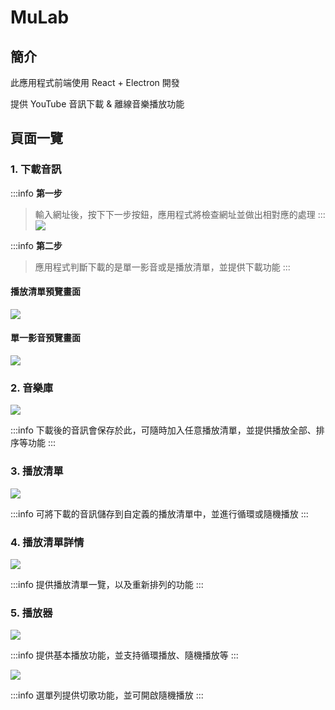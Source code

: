 # MuLab

## 簡介

此應用程式前端使用 React + Electron 開發

提供 YouTube 音訊下載 & 離線音樂播放功能

## 頁面一覽

### 1. 下載音訊

:::info
**第一步**

> 輸入網址後，按下下一步按鈕，應用程式將檢查網址並做出相對應的處理
> :::
> ![](https://hackmd.io/_uploads/r1SZNspDn.png)

:::info
**第二步**

> 應用程式判斷下載的是單一影音或是播放清單，並提供下載功能
> :::

#### 播放清單預覽畫面

![](https://hackmd.io/_uploads/BkA6EjaD2.png)

#### 單一影音預覽畫面

![](https://hackmd.io/_uploads/ByoErsaP3.png)

### 2. 音樂庫

![](https://hackmd.io/_uploads/S16OGsaD2.png)

:::info
下載後的音訊會保存於此，可隨時加入任意播放清單，並提供播放全部、排序等功能
:::

### 3. 播放清單

![](https://hackmd.io/_uploads/S16f7opvn.png)

:::info
可將下載的音訊儲存到自定義的播放清單中，並進行循環或隨機播放
:::

### 4. 播放清單詳情

![](https://hackmd.io/_uploads/Hy9cmspPn.png)

:::info
提供播放清單一覽，以及重新排列的功能
:::

### 5. 播放器

![](https://hackmd.io/_uploads/SkriBjaw2.png)

:::info
提供基本播放功能，並支持循環播放、隨機播放等
:::

![](https://hackmd.io/_uploads/SktJUspvh.png)

:::info
選單列提供切歌功能，並可開啟隨機播放
:::
